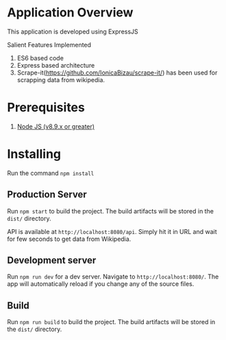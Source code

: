 # Application Overview

This application is developed using ExpressJS

Salient Features Implemented
1. ES6 based code
2. Express based architecture
3. Scrape-it(<https://github.com/IonicaBizau/scrape-it/>) has been used for scrapping data from wikipedia.

# Prerequisites
1. [Node JS (v8.9.x or greater)](<https://nodejs.org/en/download/>)

# Installing
Run the command `npm install`

## Production Server
Run `npm start` to build the project. The build artifacts will be stored in the `dist/` directory.

API is available at `http://localhost:8080/api`. Simply hit it in URL and wait for few seconds to
get data from Wikipedia.

## Development server

Run `npm run dev` for a dev server. Navigate to `http://localhost:8080/`. The app will automatically reload if you change any of the source files.

## Build
Run `npm run build` to build the project. The build artifacts will be stored in the `dist/` directory.

